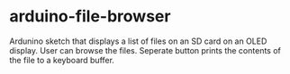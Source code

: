 # arduino-file-browser
Ardunino sketch that displays a list of files on an SD card on an OLED display. User can browse the files. Seperate button prints the contents of the file to a keyboard buffer.
